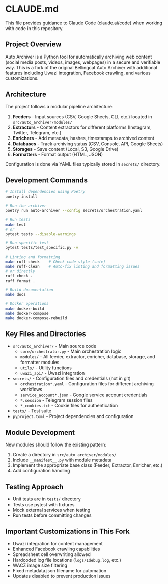 # CLAUDE.md

This file provides guidance to Claude Code (claude.ai/code) when working with code in this repository.

## Project Overview

Auto Archiver is a Python tool for automatically archiving web content (social media posts, videos, images, webpages) in a secure and verifiable way. This is a fork of the original Bellingcat Auto Archiver with additional features including Uwazi integration, Facebook crawling, and various customizations.

## Architecture

The project follows a modular pipeline architecture:

1. **Feeders** - Input sources (CSV, Google Sheets, CLI, etc.) located in `src/auto_archiver/modules/`
2. **Extractors** - Content extractors for different platforms (Instagram, Twitter, Telegram, etc.)
3. **Enrichers** - Add metadata, hashes, timestamps to archived content
4. **Databases** - Track archiving status (CSV, Console, API, Google Sheets)
5. **Storages** - Save content (Local, S3, Google Drive)
6. **Formatters** - Format output (HTML, JSON)

Configuration is done via YAML files typically stored in `secrets/` directory.

## Development Commands

```bash
# Install dependencies using Poetry
poetry install

# Run the archiver
poetry run auto-archiver --config secrets/orchestration.yaml

# Run tests
make test
# or
pytest tests --disable-warnings

# Run specific test
pytest tests/test_specific.py -v

# Linting and formatting
make ruff-check    # Check code style (safe)
make ruff-clean    # Auto-fix linting and formatting issues
# or directly
ruff check .
ruff format .

# Build documentation
make docs

# Docker operations
make docker-build
make docker-compose
make docker-compose-rebuild
```

## Key Files and Directories

- `src/auto_archiver/` - Main source code
  - `core/orchestrator.py` - Main orchestration logic
  - `modules/` - All feeder, extractor, enricher, database, storage, and formatter modules
  - `utils/` - Utility functions
  - `uwazi_api/` - Uwazi integration
- `secrets/` - Configuration files and credentials (not in git)
  - `orchestration*.yaml` - Configuration files for different archiving workflows
  - `service_account*.json` - Google service account credentials
  - `*.session` - Telegram session files
  - `*_cookies.txt` - Cookie files for authentication
- `tests/` - Test suite
- `pyproject.toml` - Project dependencies and configuration

## Module Development

New modules should follow the existing pattern:
1. Create a directory in `src/auto_archiver/modules/`
2. Include `__manifest__.py` with module metadata
3. Implement the appropriate base class (Feeder, Extractor, Enricher, etc.)
4. Add configuration handling

## Testing Approach

- Unit tests are in `tests/` directory
- Tests use pytest with fixtures
- Mock external services when testing
- Run tests before committing changes

## Important Customizations in This Fork

- Uwazi integration for content management
- Enhanced Facebook crawling capabilities
- Spreadsheet cell overwriting allowed
- Hardcoded log file locations (`logs/1debug.log`, etc.)
- WACZ image size filtering
- Fixed metadata.json filename for automation
- Updates disabled to prevent production issues